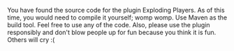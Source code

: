 You have found the source code for the plugin Exploding Players.
As of this time, you would need to compile it yourself; womp womp.  Use Maven as the build tool.
Feel free to use any of the code.  Also, please use the plugin responsibly and don't blow people up for fun because you think it is fun.  Others will cry :(
